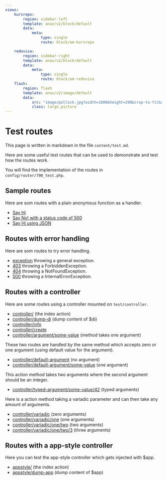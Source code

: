 ```yaml
---
views:
    kursrepo:
        region: sidebar-left
        template: anax/v2/block/default
        data:
            meta:
                type: single
                route: block/om-kursrepo

    redovisa:
        region: sidebar-right
        template: anax/v2/block/default
        data:
            meta:
                type: single
                route: block/om-redovisa
    flash:
        region: flash
        template: anax/v2/image/default
        data:
            src: "image/pollock.jpg?width=1800&height=200&crop-to-fit&area=10,10,0,10"
            class: large_picture
---
```


Test routes
==========================

This page is written in markdown in the file `content/test.md`.

Here are some useful test routes that can be used to demonstrate and test how the routes work.

You will find the implementation of the routes in `config/router/700_test.php`.


Sample routes
------------------------

Here are som routes with a plain anonymous function as a handler.

* [Say Hi](test/hi)
* [Say No! with a status code of 500](test/no)
* [Say Hi using JSON](test/json)



Routes with error handling
------------------------

Here are som routes to try error handling.

* [exception](test/exception) throwing a general exception.
* [403](test/403) throwing a ForbiddenException.
* [404](test/404) throwing a NotFoundException.
* [500](test/500) throwing a InternalErrorException.



Routes with a controller
------------------------

Here are some routes using a controller mounted on `test/controller`.

* [controller/](test/controller) (the index action)
* [controller/dump-di](test/controller/dump-di) (dump content of \$di)
* [controller/info](test/controller/info)
* [controller/create](test/controller/create)
* [controller/argument/some-value](test/controller/argument/some-value) (method takes one argument)

These two routes are handled by the same method which accepts zero or one argument (using default value for the argument).

* [controller/default-argument](test/controller/default-argument) (no argument)
* [controller/default-argument/some-value](test/controller/default-argument/some-value) (one argument)

This action method takes two arguments where the second argument should be an integer.

* [controller/typed-argument/some-value/42](test/controller/typed-argument/some-value/42) (typed arguments)

Here is a action method taking a variadic parameter and can then take any amount of arguments.

* [controller/variadic](test/controller/variadic) (zero arguments)
* [controller/variadic/one](test/controller/variadic/one) (one arguments)
* [controller/variadic/one/two](test/controller/variadic/one/two) (two arguments)
* [controller/variadic/one/two/3](test/controller/variadic/one/two/3) (three arguments)



Routes with a app-style controller
------------------------

Here you can test the app-style controller which gets injected with $app.

* [appstyle/](test/appstyle) (the index action)
* [appstyle/dump-app](test/appstyle/dump-app) (dump content of $app)
